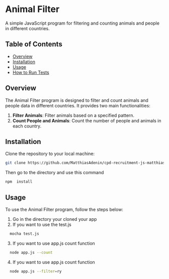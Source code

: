 # Animal Filter

A simple JavaScript program for filtering and counting animals and people in different countries.

## Table of Contents

- [Overview](#overview)
- [Installation](#installation)
- [Usage](#usage)
- [How to Run Tests](#how-to-run-tests)

## Overview

The Animal Filter program is designed to filter and count animals and people data in different countries. It provides two main functionalities:

1. **Filter Animals**: Filter animals based on a specified pattern.
2. **Count People and Animals**: Count the number of people and animals in each country.

## Installation 

Clone the repository to your local machine:

```bash
git clone https://github.com/MatthiasAdenin/cpd-recruitment-js-matthias-adenin
```

Then go to the directory and use this command 

```bash
npm  install 
```

## Usage

To use the Animal Filter program, follow the steps below:

1. Go in the directory your cloned your app
2. If you want to use the test.js 
```bash 
  mocha test.js
  ```
3. If you want to use app.js count function 
```bash 
  node app.js --count
  ```
4. If you want to use app.js count function 
```bash 
  node app.js --filter=ry
  ```